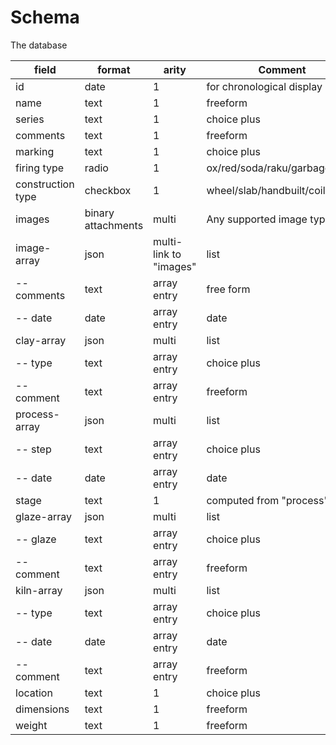 # Schema

The database

| field | format | arity | Comment |searchable|
|--|--|--|---|-|
|id|date|1|for chronological display|no|
|name|text|1|freeform|yes|
|series|text|1|choice plus|yes|
|comments|text|1|freeform|yes||
|marking|text|1|choice plus|yes|
|firing type|radio|1|ox/red/soda/raku/garbage/none|yes|
|construction type|checkbox|1|wheel/slab/handbuilt/coil|yes|
|images|binary attachments|multi|Any supported image type||
|image-array|json|multi-link to "images"|list||
|-- comments|text|array entry|free form|yes|
|-- date|date|array entry|date|no|
|clay-array|json|multi|list||
|-- type|text|array entry|choice plus|yes|
|-- comment|text|array entry|freeform|yes|
|process-array|json|multi|list||
|-- step|text|array entry|choice plus|yes|
|-- date|date|array entry|date|no|
|stage|text|1|computed from "process"||
|glaze-array|json|multi|list||
|-- glaze|text|array entry|choice plus|yes|
|-- comment|text|array entry|freeform|yes|
|kiln-array|json|multi|list||
|-- type|text|array entry|choice plus|yes|
|-- date|date|array entry|date|no|
|-- comment|text|array entry|freeform|yes|
|location|text|1|choice plus|yes|
|dimensions|text|1|freeform|yes|
|weight|text|1|freeform|yes|
